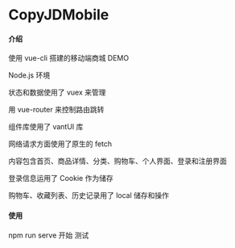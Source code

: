 # CopyJDMobile

#### 介绍

使用 vue-cli 搭建的移动端商城 DEMO

Node.js 环境

状态和数据使用了 vuex 来管理

用 vue-router 来控制路由跳转

组件库使用了 vantUI 库

网络请求方面使用了原生的 fetch

内容包含首页、商品详情、分类、购物车、个人界面、登录和注册界面

登录信息运用了 Cookie 作为储存

购物车、收藏列表、历史记录用了 local 储存和操作

#### 使用

npm run serve 开始 测试
